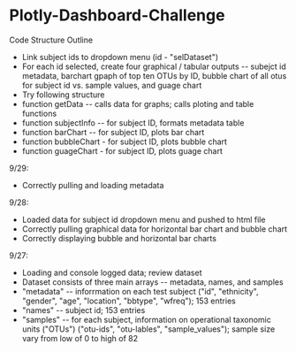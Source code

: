 # Plotly-Dashboard-Challenge


Code Structure Outline
- Link subject ids to dropdown menu (id - "selDataset")
- For each id selected, create four graphical / tabular outputs -- subejct id metadata, barchart gpaph of top ten OTUs by ID, bubble chart of all otus for subject id vs. sample values, and guage chart
- Try following structure
- function getData -- calls data for graphs; calls ploting and table functions
- function subjectInfo -- for subject ID, formats metadata table
- function barChart -- for subject ID, plots bar chart
- function bubbleChart - for subject ID, plots bubble chart
- function guageChart - for subject ID, plots guage chart


9/29:
- Correctly pulling and loading metadata

9/28:
- Loaded data for subject id dropdown menu and pushed to html file
- Correctly pulling graphical data for horizontal bar chart and bubble chart
- Correctly displaying bubble and horizontal bar charts

9/27:
- Loading and console logged data; review dataset
- Dataset consists of three main arrays -- metadata, names, and samples
- "metadata" -- inforrmation on each test subject ("id", "ethnicity", "gender", "age", "location", "bbtype", "wfreq"); 153 entries
- "names" -- subject id; 153 entries
- "samples" -- for each subject, information on operational taxonomic units ("OTUs") ("otu-ids", "otu-lables", "sample_values"); sample size vary from low of 0 to high of 82

